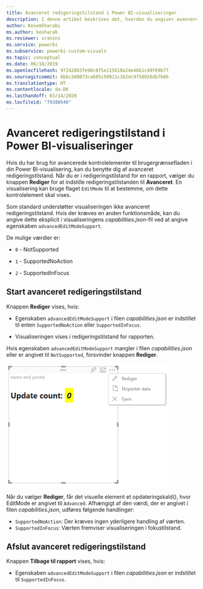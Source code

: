 ```yaml
---
title: Avanceret redigeringstilstand i Power BI-visualiseringer
description: I denne artikel beskrives det, hvordan du angiver avancerede kontrolelementer til brugergrænsefladen i Power BI-visualiseringer.
author: KesemSharabi
ms.author: kesharab
ms.reviewer: sranins
ms.service: powerbi
ms.subservice: powerbi-custom-visuals
ms.topic: conceptual
ms.date: 06/18/2019
ms.openlocfilehash: 97242883fe90c8f5e115818a24e4bb1c49f69b77
ms.sourcegitcommit: 6bbc3d0073ca605c50911c162dc9f58926db7b66
ms.translationtype: HT
ms.contentlocale: da-DK
ms.lasthandoff: 03/14/2020
ms.locfileid: "79380546"
---
```

# <a name="advanced-edit-mode-in-power-bi-visuals"></a>Avanceret redigeringstilstand i Power BI-visualiseringer

Hvis du har brug for avancerede kontrolelementer til brugergrænsefladen i din Power BI-visualisering, kan du benytte dig af avanceret redigeringstilstand. Når du er i redigeringstilstand for en rapport, vælger du knappen **Rediger** for at indstille redigeringstilstanden til **Avanceret**. En visualisering kan bruge flaget `EditMode` til at bestemme, om dette kontrolelement skal vises.

Som standard understøtter visualiseringen ikke avanceret redigeringstilstand. Hvis der kræves en anden funktionsmåde, kan du angive dette eksplicit i visualiseringens *capabilities.json*-fil ved at angive egenskaben `advancedEditModeSupport`.

De mulige værdier er:

- `0` - NotSupported

- `1` - SupportedNoAction

- `2` - SupportedInFocus

## <a name="enter-advanced-edit-mode"></a>Start avanceret redigeringstilstand

Knappen **Rediger** vises, hvis:

* Egenskaben `advancedEditModeSupport` i filen *capabilities.json* er indstillet til enten `SupportedNoAction` eller `SupportedInFocus`.

* Visualiseringen vises i redigeringstilstand for rapporten.

Hvis egenskaben `advancedEditModeSupport` mangler i filen *capabilities.json* eller er angivet til `NotSupported`, forsvinder knappen **Rediger**.

![Åbning af redigeringstilstand](media/advanced-edit-mode/edit-mode.png)

Når du vælger **Rediger**, får det visuelle element et opdateringskald(), hvor EditMode er angivet til `Advanced`. Afhængigt af den værdi, der er angivet i filen *capabilities.json*, udføres følgende handlinger:

* `SupportedNoAction`: Der kræves ingen yderligere handling af værten.
* `SupportedInFocus`: Værten fremviser visualiseringen i fokustilstand.

## <a name="exit-advanced-edit-mode"></a>Afslut avanceret redigeringstilstand

Knappen **Tilbage til rapport** vises, hvis:

* Egenskaben `advancedEditModeSupport` i filen *capabilities.json* er indstillet til `SupportedInFocus`.
